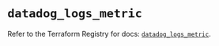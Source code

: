 # `datadog_logs_metric`

Refer to the Terraform Registry for docs: [`datadog_logs_metric`](https://registry.terraform.io/providers/datadog/datadog/3.71.0/docs/resources/logs_metric).
